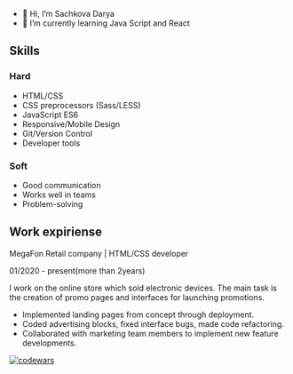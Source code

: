 - 👋 Hi, I’m Sachkova Darya
- 🌱 I’m currently learning Java Script and React

## Skills
### Hard
- HTML/CSS
- CSS preprocessors (Sass/LESS)
- JavaScript ES6
- Responsive/Mobile Design
- Git/Version Control
- Developer tools

### Soft
- Good communication
- Works well in teams
- Problem-solving 

## Work expiriense

MegaFon Retail company | HTML/CSS developer

01/2020 - present(more than 2years)

I work on the online store which sold electronic devices. 
The main task is the creation of promo pages and interfaces for launching promotions.

- Implemented landing pages from concept through deployment.
- Coded advertising blocks, fixed interface bugs, made code refactoring.
- Collaborated with marketing team members to implement new feature developments.

[![codewars](https://www.codewars.com/users/dashaYa/badges/small)](https://www.codewars.com/users/dashaYa) 

